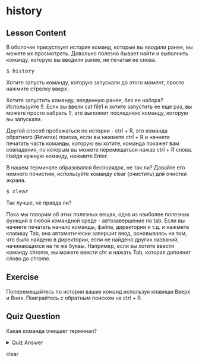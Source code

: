 # history

## Lesson Content

В оболочке присуствует история команд, которые вы вводили ранее, вы можете их просмотреть. Довольно полезно бывает найти и выполнить команду, которую вы вводили ранее, не печатая ее снова.

<pre>$ history</pre>

Хотите запусть команду, которую запускали до этого момент, просто нажмите стрелку вверх.

Хотите запустить команду, введенную ранее, без ее набора? Используйте !!. Если вы ввели cat file1 и хотите запустить ее еще раз, вы можете просто набрать !!, это выполнит последнюю команду, которую вы запускали.

Другой способ пробежаться по истории - ctrl + R, это команда обратного (Reverse) поиска, если вы нажмете ctrl + R и начнете печатать часть команды, которую вы хотите, команда покажет вам совпадения, по которым вы можете перемещаться нажав ctrl + R снова. Найдя нужную команду, нажмите Enter.

В нашем терминале образовался беспорядок, не так ли? Давайте его немного почистим, используйте команду clear (очистить) для очистки экрана.

<pre>$ clear</pre>

Так лучше, не правда ли?

Пока мы говорим об этих полезных вещах, одна из наиболее полезных функций в любой командной среде - автозавершение по tab. Если вы начнете печатать начало команды, файла, директории и т.д. и нажмете клавишу Tab, она автоматически завершит ввод, основываясь на том, что было найдено в директории, если не найдено других названий, начинающихся на те же буквы. Например, если вы хотите ввести команду chrome, вы можете ввести chr и нажать Tab, которая дополнит слово до chrome.

## Exercise

Поперемещайтесь по истории ваших команд используя клавиши Вверх и Вних. Поиграйтесь с обратным поиском на ctrl + R.

## Quiz Question

Какая команда очищает терминал? 

<details>
    <summary>Quiz Answer</summary>
</details>

clear